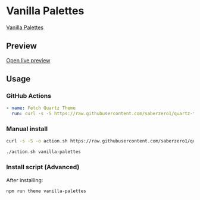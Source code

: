 # Vanilla Palettes

[Vanilla Palettes](https://github.com/GnRlLeclerc)

## Preview

[Open live preview](https://quartz-themes.github.io/vanilla-palettes/)

## Usage

### GitHub Actions

```yaml
- name: Fetch Quartz Theme
  run: curl -s -S https://raw.githubusercontent.com/saberzero1/quartz-themes/master/action.sh | bash -s -- vanilla-palettes
```

### Manual install

```bash
curl -s -S -o action.sh https://raw.githubusercontent.com/saberzero1/quartz-themes/master/action.sh

./action.sh vanilla-palettes
```

### Install script (Advanced)

After installing:

```bash
npm run theme vanilla-palettes
```
